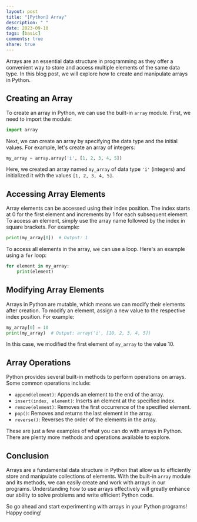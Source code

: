 ```yaml
---
layout: post
title: "[Python] Array"
description: " "
date: 2023-09-10
tags: [basic]
comments: true
share: true
---
```


Arrays are an essential data structure in programming as they offer a convenient way to store and access multiple elements of the same data type. In this blog post, we will explore how to create and manipulate arrays in Python.

## Creating an Array
To create an array in Python, we can use the built-in `array` module. First, we need to import the module:

```python
import array
```

Next, we can create an array by specifying the data type and the initial values. For example, let's create an array of integers:

```python
my_array = array.array('i', [1, 2, 3, 4, 5])
```

Here, we created an array named `my_array` of data type `'i'` (integers) and initialized it with the values `[1, 2, 3, 4, 5]`.

## Accessing Array Elements
Array elements can be accessed using their index position. The index starts at 0 for the first element and increments by 1 for each subsequent element. To access an element, simply use the array name followed by the index in square brackets. For example:

```python
print(my_array[0])  # Output: 1
```

To access all elements in the array, we can use a loop. Here's an example using a `for` loop:

```python
for element in my_array:
    print(element)
```

## Modifying Array Elements
Arrays in Python are mutable, which means we can modify their elements after creation. To modify an element, assign a new value to the respective index position. For example:

```python
my_array[0] = 10
print(my_array)  # Output: array('i', [10, 2, 3, 4, 5])
```

In this case, we modified the first element of `my_array` to the value 10.

## Array Operations
Python provides several built-in methods to perform operations on arrays. Some common operations include:

- `append(element)`: Appends an element to the end of the array.
- `insert(index, element)`: Inserts an element at the specified index.
- `remove(element)`: Removes the first occurrence of the specified element.
- `pop()`: Removes and returns the last element in the array.
- `reverse()`: Reverses the order of the elements in the array.

These are just a few examples of what you can do with arrays in Python. There are plenty more methods and operations available to explore.

## Conclusion
Arrays are a fundamental data structure in Python that allow us to efficiently store and manipulate collections of elements. With the built-in `array` module and its methods, we can easily create and work with arrays in our programs. Understanding how to use arrays effectively will greatly enhance our ability to solve problems and write efficient Python code.

So go ahead and start experimenting with arrays in your Python programs! Happy coding!